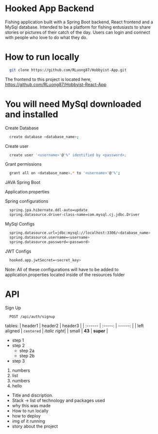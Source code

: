 # Hooked App Backend

Fishing application built with a Spring Boot backend, React frontend and a MySql database. Intended to be a platform for fishing entusiasts to share stories or pictures of their catch of the day. Users can login and connect with people who love to do what they do.

# How to run locally

```bash
  git clone https://github.com/RLuong87/Hobbyist-App.git
```

The frontend to this project is located here, https://github.com/RLuong87/Hobbyist-React-App

# You will need MySql downloaded and installed

Create Database

```bash
  create database <database_name>;
```

Create user

```bash
  create user '<username>'@'%" identified by <password>;
```

Grant permissions
```bash
  grant all on <database_name>.* to '<username>'@'%';
```

JAVA Spring Boot

Application.properties

Spring configurations

```bash
  spring.jpa.hibernate.ddl-auto=update
  spring.datasource.driver-class-name=com.mysql.cj.jdbc.Driver
```

MySql Configs

```bash
  spring.datasource.url=jdbc:mysql://localhost:3306/<database_name>
  spring.datasource.username=<username>
  spring.datasource.password=<password>
```

JWT Configs

```bash
  hooked.app.jwtSecret=<secret_key>
```

Note: All of these configurations will have to be added to application.properties located inside of the resources folder

# API

Sign Up

```bash
  POST /api/auth/signup
```




tables:
| header1 | header2 | header3 |
| :------ | :-----: | ------: |
| left aligned | `centered` | *italic right*|
| small | __43__ | **super** |

* step 1
* step 2 
  * step 2a
  * step 2b
* step 3

1. numbers
1. list
1. numbers
  1. hello 

* Title and discription.  
* Stack -> list of technology and packages used
* why this was made  
* How to run locally
* how to deploy
* img of it running
* story about the project
